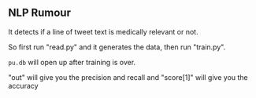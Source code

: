 ## NLP Rumour

It detects if a line of tweet text is medically relevant or not.

So first run "read.py" and it generates the data, then run "train.py".

`pu.db` will open up after training is over.

"out" will give you the precision and recall and "score[1]" will give you the accuracy



